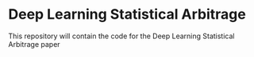 # Deep Learning Statistical Arbitrage
This repository will contain the code for the Deep Learning Statistical Arbitrage paper
